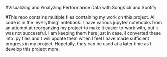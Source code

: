 #Visualizing and Analyzing Performance Data with Songkick and Spotify

#This repo contains multiple files containing my work on this project. All code is in the 'everything' notebook. I have various jupyter notebooks from an attempt at reorganzing my project to make it easier to work with, but it was not successful. I am keeping them here just in case. I converted these into .py files and I will update them when I feel I have made sufficient progress in my project. Hopefully, they can be used at a later time as I develop this project more.
